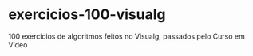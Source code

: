 # exercicios-100-visualg
 100 exercicios de algoritmos feitos no Visualg, passados pelo Curso em Video
